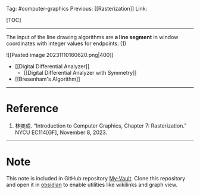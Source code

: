 Tag: #computer-graphics 
Previous: [[Rasterization]]
Link: 

[TOC]

---

The input of the line drawing algorithms are **a line segment** in window coordinates with integer values for endpoints: (<u>1</u>)

![[Pasted image 20231110160620.png|400]]

- [[Digital Differential Analyzer]]
	- [[Digital Differential Analyzer with Symmetry]]
- [[Bresenham's Algorithm]]

---

# Reference

1. 林奕成. “Introduction to Computer Graphics, Chapter 7: Rasterization.” NYCU EC114[GF], November 8, 2023.

---

# Note

This note is included in GitHub repository [My-Vault](https://github.com/LittleD3092/My-Vault.git). Clone this repository and open it in [obsidian](https://obsidian.md/) to enable utilities like wikilinks and graph view.